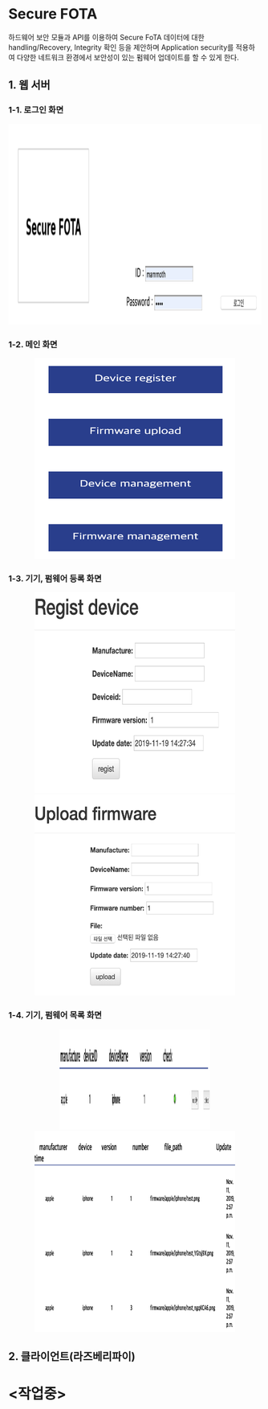 # Secure FOTA


하드웨어 보안 모듈과 API를 이용하여 Secure FoTA
데이터에 대한 handling/Recovery, Integrity 확인 등을 제안하며 Application security를 적용하여 다양한 네트워크 환경에서 보안성이 있는 펌웨어 업데이트를 할 수 있게 한다. 

## 1. 웹 서버


### 1-1. 로그인 화면


<p align="center"><img src="https://github.com/CSID-DGU/2019-1-CECD2-MAMMOTH-2/blob/master/images/login.png" width="600" height="400"></p>


### 1-2. 메인 화면


<p align="center"><img src="https://github.com/CSID-DGU/2019-1-CECD2-MAMMOTH-2/blob/master/images/main.png" width="400" height="400"></p>


### 1-3. 기기, 펌웨어 등록 화면


<p align="center"><img src="https://github.com/CSID-DGU/2019-1-CECD2-MAMMOTH-2/blob/master/images/devreg.png" width="400" height="400"><img src="https://github.com/CSID-DGU/2019-1-CECD2-MAMMOTH-2/blob/master/images/firmup.png" width="400" height="400"></p>


### 1-4. 기기, 펌웨어 목록 화면


<p align="center"><img src="https://github.com/CSID-DGU/2019-1-CECD2-MAMMOTH-2/blob/master/images/devlist.png" width="300" height="200"><img src="https://github.com/CSID-DGU/2019-1-CECD2-MAMMOTH-2/blob/master/images/firmlist.png" width="400" height="400"></p>


## 2. 클라이언트(라즈베리파이)


# <작업중>

